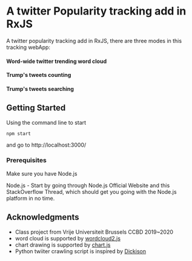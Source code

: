 # A twitter Popularity tracking add in RxJS

A twitter popularity tracking add in RxJS, there are three modes in this tracking webApp:
#### Word-wide twitter trending word cloud
#### Trump's tweets counting
#### Trump's tweets searching

## Getting Started

Using the command line to start

```
npm start
```
and go to http://localhost:3000/

### Prerequisites

Make sure you have Node.js

Node.js - Start by going through Node.js Official Website and this StackOverflow Thread, which should get you going with the Node.js platform in no time.


## Acknowledgments

* Class project from Vrije Universiteit Brussels CCBD 2019~2020
* word cloud is supported by [wordcloud2.js](https://github.com/timdream/wordcloud2.js/)
* chart drawing is supported by [chart.js](https://www.chartjs.org/docs/latest/)
* Python twiiter crawling script is inspired by [Dickison](https://github.com/tomkdickinson/Twitter-Search-API-Python)

